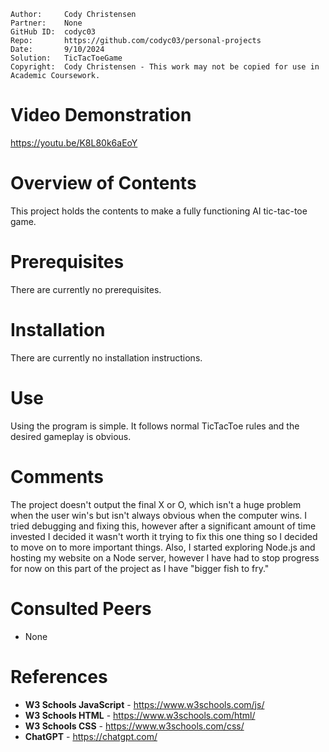 ```
Author:     Cody Christensen
Partner:    None
GitHub ID:  codyc03
Repo:       https://github.com/codyc03/personal-projects
Date:       9/10/2024
Solution:   TicTacToeGame
Copyright:  Cody Christensen - This work may not be copied for use in Academic Coursework.
```
# Video Demonstration
https://youtu.be/K8L80k6aEoY

# Overview of Contents
This project holds the contents to make a fully functioning AI tic-tac-toe game.

# Prerequisites
There are currently no prerequisites.

# Installation
There are currently no installation instructions.

# Use
Using the program is simple. It follows normal TicTacToe rules and the desired gameplay is obvious.

# Comments
The project doesn't output the final X or O, which isn't a huge problem when the user win's but isn't
always obvious when the computer wins. I tried debugging and fixing this, however after a significant
amount of time invested I decided it wasn't worth it trying to fix this one thing so I decided to move
on to more important things. Also, I started exploring Node.js and hosting my website on a Node server,
however I have had to stop progress for now on this part of the project as I have "bigger fish to fry."

# Consulted Peers
* None

# References
* **W3 Schools JavaScript** - https://www.w3schools.com/js/
* **W3 Schools HTML** - https://www.w3schools.com/html/
* **W3 Schools CSS** - https://www.w3schools.com/css/
* **ChatGPT** - https://chatgpt.com/
